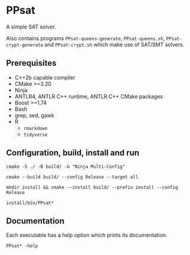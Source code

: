 # PPsat

A simple SAT solver.

Also contains programs `PPsat-queens-generate`, `PPsat-queens.sh`, `PPsat-crypt-generate` and `PPsat-crypt.sh` which make use of SAT/SMT solvers.

## Prerequisites

* C++2b capable compiler
* CMake >=3.20
* Ninja
* ANTLR4, ANTLR C++ runtime, ANTLR C++ CMake packages
* Boost >=1.74
* Bash
* grep, sed, gawk
* R
    * `rmarkdown`
    * `tidyverse`

## Configuration, build, install and run

`cmake -S ./ -B build/ -G "Ninja Multi-Config"`

`cmake --build build/ --config Release --target all`

`mkdir install && cmake --install build/ --prefix install --config Release`

`install/bin/PPsat*`

## Documentation

Each executable has a help option which prints its documentation.

`PPsat* -help`
